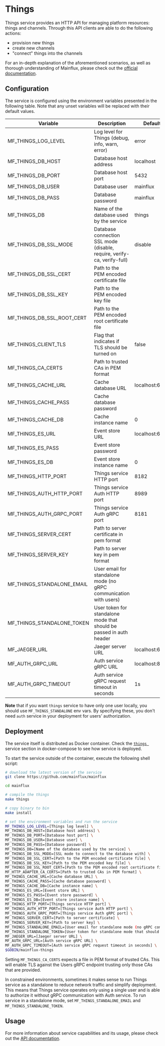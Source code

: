 # Things

Things service provides an HTTP API for managing platform resources: things and channels.
Through this API clients are able to do the following actions:

- provision new things
- create new channels
- "connect" things into the channels

For an in-depth explanation of the aforementioned scenarios, as well as thorough
understanding of Mainflux, please check out the [official documentation][doc].

## Configuration

The service is configured using the environment variables presented in the
following table. Note that any unset variables will be replaced with their
default values.

| Variable                   | Description                                                             | Default        |
| -------------------------- | ----------------------------------------------------------------------- | -------------- |
| MF_THINGS_LOG_LEVEL        | Log level for Things (debug, info, warn, error)                         | error          |
| MF_THINGS_DB_HOST          | Database host address                                                   | localhost      |
| MF_THINGS_DB_PORT          | Database host port                                                      | 5432           |
| MF_THINGS_DB_USER          | Database user                                                           | mainflux       |
| MF_THINGS_DB_PASS          | Database password                                                       | mainflux       |
| MF_THINGS_DB               | Name of the database used by the service                                | things         |
| MF_THINGS_DB_SSL_MODE      | Database connection SSL mode (disable, require, verify-ca, verify-full) | disable        |
| MF_THINGS_DB_SSL_CERT      | Path to the PEM encoded certificate file                                |                |
| MF_THINGS_DB_SSL_KEY       | Path to the PEM encoded key file                                        |                |
| MF_THINGS_DB_SSL_ROOT_CERT | Path to the PEM encoded root certificate file                           |                |
| MF_THINGS_CLIENT_TLS       | Flag that indicates if TLS should be turned on                          | false          |
| MF_THINGS_CA_CERTS         | Path to trusted CAs in PEM format                                       |                |
| MF_THINGS_CACHE_URL        | Cache database URL                                                      | localhost:6379 |
| MF_THINGS_CACHE_PASS       | Cache database password                                                 |                |
| MF_THINGS_CACHE_DB         | Cache instance name                                                     | 0              |
| MF_THINGS_ES_URL           | Event store URL                                                         | localhost:6379 |
| MF_THINGS_ES_PASS          | Event store password                                                    |                |
| MF_THINGS_ES_DB            | Event store instance name                                               | 0              |
| MF_THINGS_HTTP_PORT        | Things service HTTP port                                                | 8182           |
| MF_THINGS_AUTH_HTTP_PORT   | Things service Auth HTTP port                                           | 8989           |
| MF_THINGS_AUTH_GRPC_PORT   | Things service Auth gRPC port                                           | 8181           |
| MF_THINGS_SERVER_CERT      | Path to server certificate in pem format                                |                |
| MF_THINGS_SERVER_KEY       | Path to server key in pem format                                        |                |
| MF_THINGS_STANDALONE_EMAIL | User email for standalone mode (no gRPC communication with users)       |                |
| MF_THINGS_STANDALONE_TOKEN | User token for standalone mode that should be passed in auth header     |                |
| MF_JAEGER_URL              | Jaeger server URL                                                       | localhost:6831 |
| MF_AUTH_GRPC_URL           | Auth service gRPC URL                                                   | localhost:8181 |
| MF_AUTH_GRPC_TIMEOUT       | Auth service gRPC request timeout in seconds                            | 1s             |

**Note** that if you want `things` service to have only one user locally, you should use `MF_THINGS_STANDALONE` env vars. By specifying these, you don't need `auth` service in your deployment for users' authorization.

## Deployment

The service itself is distributed as Docker container. Check the [`things `](https://github.com/mainflux/mainflux/blob/master/docker/docker-compose.yml#L167-L194) service section in 
docker-compose to see how service is deployed.

To start the service outside of the container, execute the following shell script:

```bash
# download the latest version of the service
git clone https://github.com/mainflux/mainflux

cd mainflux

# compile the things
make things

# copy binary to bin
make install

# set the environment variables and run the service
MF_THINGS_LOG_LEVEL=[Things log level] \
MF_THINGS_DB_HOST=[Database host address] \
MF_THINGS_DB_PORT=[Database host port] \
MF_THINGS_DB_USER=[Database user] \
MF_THINGS_DB_PASS=[Database password] \
MF_THINGS_DB=[Name of the database used by the service] \
MF_THINGS_DB_SSL_MODE=[SSL mode to connect to the database with] \
MF_THINGS_DB_SSL_CERT=[Path to the PEM encoded certificate file] \
MF_THINGS_DB_SSL_KEY=[Path to the PEM encoded key file] \
MF_THINGS_DB_SSL_ROOT_CERT=[Path to the PEM encoded root certificate file] \
MF_HTTP_ADAPTER_CA_CERTS=[Path to trusted CAs in PEM format] \
MF_THINGS_CACHE_URL=[Cache database URL] \
MF_THINGS_CACHE_PASS=[Cache database password] \
MF_THINGS_CACHE_DB=[Cache instance name] \
MF_THINGS_ES_URL=[Event store URL] \
MF_THINGS_ES_PASS=[Event store password] \
MF_THINGS_ES_DB=[Event store instance name] \
MF_THINGS_HTTP_PORT=[Things service HTTP port] \
MF_THINGS_AUTH_HTTP_PORT=[Things service Auth HTTP port] \
MF_THINGS_AUTH_GRPC_PORT=[Things service Auth gRPC port] \
MF_THINGS_SERVER_CERT=[Path to server certificate] \
MF_THINGS_SERVER_KEY=[Path to server key] \
MF_THINGS_STANDALONE_EMAIL=[User email for standalone mode (no gRPC communication with auth)] \
MF_THINGS_STANDALONE_TOKEN=[User token for standalone mode that should be passed in auth header] \
MF_JAEGER_URL=[Jaeger server URL] \
MF_AUTH_GRPC_URL=[Auth service gRPC URL] \
MF_AUTH_GRPC_TIMEOUT=[Auth service gRPC request timeout in seconds] \
$GOBIN/mainflux-things
```

Setting `MF_THINGS_CA_CERTS` expects a file in PEM format of trusted CAs. This will enable TLS against the Users gRPC endpoint trusting only those CAs that are provided.

In constrained environments, sometimes it makes sense to run Things service as a standalone to reduce network traffic and simplify deployment. This means that Things service
operates only using a single user and is able to authorize it without gRPC communication with Auth service.
To run service in a standalone mode, set `MF_THINGS_STANDALONE_EMAIL` and `MF_THINGS_STANDALONE_TOKEN`.

## Usage

For more information about service capabilities and its usage, please check out
the [API documentation](https://api.mainflux.io/?urls.primaryName=things-openapi.yml).

[doc]: https://docs.mainflux.io

